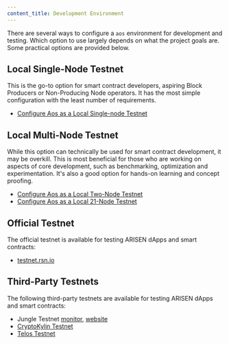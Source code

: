 ```yaml
---
content_title: Development Environment
---
```


There are several ways to configure a `aos` environment for development and testing. Which option to use largely depends on what the project goals are. Some practical options are provided below.

## Local Single-Node Testnet

This is the go-to option for smart contract developers, aspiring Block Producers or Non-Producing Node operators. It has the most simple configuration with the least number of requirements.

* [Configure Aos as a Local Single-node Testnet](00_local-single-node-testnet.md) 

## Local Multi-Node Testnet

While this option can technically be used for smart contract development, it may be overkill. This is most beneficial for those who are working on aspects of core development, such as benchmarking, optimization and experimentation. It's also a good option for hands-on learning and concept proofing.

* [Configure Aos as a Local Two-Node Testnet](01_local-multi-node-testnet.md)
* [Configure Aos as a Local 21-Node Testnet](https://github.com/arisenio/arisen/blob/master/tutorials/bios-boot-tutorial/README.md)

## Official Testnet

The official testnet is available for testing ARISEN dApps and smart contracts:

* [testnet.rsn.io](https://testnet.rsn.io/)

## Third-Party Testnets

The following third-party testnets are available for testing ARISEN dApps and smart contracts:

* Jungle Testnet [monitor](https://monitor.jungletestnet.io/), [website](https://jungletestnet.io/)
* [CryptoKylin Testnet](https://www.cryptokylin.io/)
* [Telos Testnet](https://mon-test.telosfoundation.io/)
